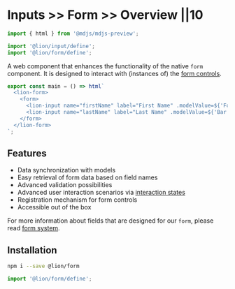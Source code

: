 # Inputs >> Form >> Overview ||10

```js script
import { html } from '@mdjs/mdjs-preview';

import '@lion/input/define';
import '@lion/form/define';
```

A web component that enhances the functionality of the native `form` component.
It is designed to interact with (instances of) the [form controls](../overview.md).

```js preview-story
export const main = () => html`
  <lion-form>
    <form>
      <lion-input name="firstName" label="First Name" .modelValue=${'Foo'}></lion-input>
      <lion-input name="lastName" label="Last Name" .modelValue=${'Bar'}></lion-input>
    </form>
  </lion-form>
`;
```

## Features

- Data synchronization with models
- Easy retrieval of form data based on field names
- Advanced validation possibilities
- Advanced user interaction scenarios via [interaction states](../../../docs/systems/form/interaction-states.md)
- Registration mechanism for form controls
- Accessible out of the box

For more information about fields that are designed for our `form`, please read [form system](../../../docs/systems/form/overview.md).

## Installation

```bash
npm i --save @lion/form
```

```js
import '@lion/form/define';
```
